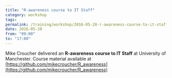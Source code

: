 ```yaml
---
title: "R-awareness course to IT Staff"
category: workshop
tags:
permalink: /training/workshop/2016-05-20-r-awareness-course-to-it-staff/
date: 2016-05-20
from: "09:00"
to: "17:00"
---
```


Mike Croucher delivered an **R-awareness course to IT Staff** at University of Manchester. Course material available at [https://github.com/mikecroucher/R_awareness](https://github.com/mikecroucher/R_awareness)